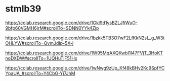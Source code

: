 # stmlb39
https://colab.research.google.com/drive/1Gkl9d1ysBZLJfiWuO-9bfp60VGMH6jrM#scrollTo=SDNN0YYk4Zjp   

https://colab.research.google.com/drive/1bzkk5TB3O7wF2LfKkN2sL_g_W3tOHLYW#scrollTo=QvmJdIp-5X-j   

https://colab.research.google.com/drive/1W95MqAXQKwbI1I47FVjT_3HoKTnoDXDW#scrollTo=1UQHuTjF51Hx   

https://colab.research.google.com/drive/1wNwg9zUp_Kf48kBHy2Kc9SpfYCYpaUA_#scrollTo=Y4CbG-Yj7JhM   
